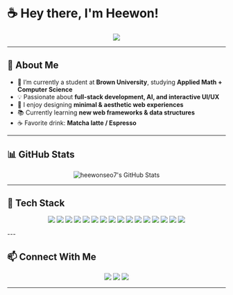 <!-- Header with centered aesthetic intro -->

<h1 align="left">☕ Hey there, I'm Heewon! </h1>

<!-- Typing text animation -->
<p align="center">
  <img src="https://readme-typing-svg.herokuapp.com?font=Fira+Code&duration=3000&pause=1000&color=A98274&center=true&vCenter=true&width=500&lines=Full-Stack+Developer;Passionate+about+AI+%26+ML;Lover+of+Matcha+%26+Coffee;Building+cool+projects!">
</p>

---

## **📍 About Me**
- 🍵 I’m currently a student at **Brown University**, studying **Applied Math + Computer Science**  
- 💡 Passionate about **full-stack development, AI, and interactive UI/UX**  
- 🎨 I enjoy designing **minimal & aesthetic web experiences**  
- 📚 Currently learning **new web frameworks & data structures**  
- ☕ Favorite drink: **Matcha latte / Espresso**  

---

## **📊 GitHub Stats**
<!-- GitHub Stats -->
<p align="center">
  <img src="https://streak-stats.demolab.com?user=heewonseo7&theme=calm&hide_border=true" alt="heewonseo7's GitHub Stats" />
</p>

---

## **🔧 Tech Stack**
<p align="center">
  <a href="#"><img src="https://img.shields.io/badge/Java-ED8B00?style=for-the-badge&logo=openjdk&logoColor=white"></a>
  <a href="#"><img src="https://img.shields.io/badge/Python-3776AB?style=for-the-badge&logo=python&logoColor=white"></a>
  <a href="#"><img src="https://img.shields.io/badge/C++-00599C?style=for-the-badge&logo=cplusplus&logoColor=white"></a>
  <a href="#"><img src="https://img.shields.io/badge/TypeScript-3178C6?style=for-the-badge&logo=typescript&logoColor=white"></a>
  <a href="#"><img src="https://img.shields.io/badge/JavaScript-F7DF1E?style=for-the-badge&logo=javascript&logoColor=black"></a>
  <a href="#"><img src="https://img.shields.io/badge/HTML5-E34F26?style=for-the-badge&logo=html5&logoColor=white"></a>
  <a href="#"><img src="https://img.shields.io/badge/CSS3-1572B6?style=for-the-badge&logo=css3&logoColor=white"></a>
  <a href="#"><img src="https://img.shields.io/badge/React-61DAFB?style=for-the-badge&logo=react&logoColor=black"></a>
  <a href="#"><img src="https://img.shields.io/badge/Node.js-339933?style=for-the-badge&logo=nodedotjs&logoColor=white"></a>
  <a href="#"><img src="https://img.shields.io/badge/Tailwind_CSS-06B6D4?style=for-the-badge&logo=tailwindcss&logoColor=white"></a>
  <a href="#"><img src="https://img.shields.io/badge/SASS-CC6699?style=for-the-badge&logo=sass&logoColor=white"></a>
  <a href="#"><img src="https://img.shields.io/badge/Flask-000000?style=for-the-badge&logo=flask&logoColor=white"></a>
  <a href="#"><img src="https://img.shields.io/badge/Pandas-150458?style=for-the-badge&logo=pandas&logoColor=white"></a>
  <a href="#"><img src="https://img.shields.io/badge/NumPy-013243?style=for-the-badge&logo=numpy&logoColor=white"></a>
  <a href="#"><img src="https://img.shields.io/badge/Matplotlib-11557C?style=for-the-badge&logo=matplotlib&logoColor=white"></a>
  <a href="#"><img src="https://img.shields.io/badge/Astro-FF5D01?style=for-the-badge&logo=astro&logoColor=white"></a>
</p>
---

## **📫 Connect With Me**
<p align="center">
  <a href="[https://www.linkedin.com/in/YourLinkedIn/](https://www.linkedin.com/in/heewon-seo-4b652621b/)" target="_blank"><img src="https://img.shields.io/badge/LinkedIn-0077B5?style=flat-square&logo=linkedin&logoColor=white"></a>
  <a href="mailto:heewon_seo@brown.edu"><img src="https://img.shields.io/badge/Email-D14836?style=flat-square&logo=gmail&logoColor=white"></a>
  <a href="https://yourportfolio.com"><img src="https://img.shields.io/badge/Portfolio-20C20E?style=flat-square&logo=internet-explorer&logoColor=white"></a>
</p>

---

